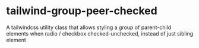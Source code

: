 # tailwind-group-peer-checked
A tailwindcss utility class that allows styling a group of parent-child elements when radio / checkbox checked-unchecked, instead of just sibling element

